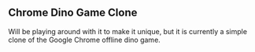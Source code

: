## Chrome Dino Game Clone

Will be playing around with it to make it unique, but it is currently a simple clone of the Google Chrome offline dino game.
